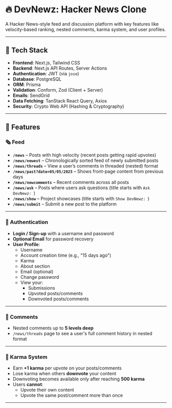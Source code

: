 # 🔥 DevNewz: Hacker News Clone  
A Hacker News-style feed and discussion platform with key features like velocity-based ranking, nested comments, karma system, and user profiles.

---

## 🧱 Tech Stack
- **Frontend**: Next.js, Tailwind CSS  
- **Backend**: Next.js API Routes, Server Actions  
- **Authentication**: JWT (via `jose`)  
- **Database**: PostgreSQL  
- **ORM**: Prisma  
- **Validation**: Conform, Zod (Client + Server)  
- **Emails**: SendGrid  
- **Data Fetching**: TanStack React Query, Axios  
- **Security**: Crypto Web API (Hashing & Cryptography)

---

## 🚀 Features
### 🗞️ Feed  
- **`/news`** – Posts with high velocity (recent posts getting rapid upvotes) 
- **`/news/newest`** – Chronologically sorted feed of newly submitted posts  
- **`/news/threads`** – View a user’s comments in threaded (nested) format  
- **`/news/past?date=05/05/2025`** – Shows front-page content from previous days  
- **`/news/newcomments`** – Recent comments across all posts  
- **`/news/ask`** – Posts where users ask questions (title starts with `Ask DevNewz: `)  
- **`/news/show`** – Project showcases (title starts with `Show DevNewz: `)  
- **`/news/submit`** – Submit a new post to the platform

---

### 🔐 Authentication  
- **Login / Sign-up** with a username and password  
- **Optional Email** for password recovery  
- **User Profile**:  
  - Username  
  - Account creation time (e.g., "15 days ago")  
  - Karma  
  - About section  
  - Email (optional)  
  - Change password  
  - View your:  
    - Submissions  
    - Upvoted posts/comments  
    - Downvoted posts/comments  

---

### 💬 Comments  
- Nested comments up to **5 levels deep**  
- `/news/threads` page to see a user's full comment history in nested format  

---

### 🔼 Karma System  
- Earn **+1 karma** per upvote on your posts/comments  
- Lose karma when others **downvote** your content  
- Downvoting becomes available only after reaching **500 karma**  
- Users **cannot**:  
  - Upvote their own content  
  - Upvote the same post/comment more than once  

---
